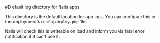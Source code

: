 #D efault log directory for Nails apps.

This directory is the default location for app logs. You can configure this in the deployment's
`config/deploy.php` file.

Nails will check this is writeable on load and inform you via fatal error notification if it
can't use it.